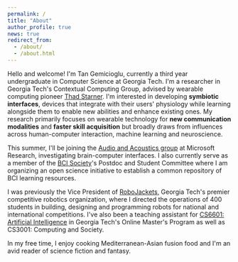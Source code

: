```yaml
---
permalink: /
title: "About"
author_profile: true
news: true
redirect_from: 
  - /about/
  - /about.html
---
```


Hello and welcome! I'm Tan Gemicioglu, currently a third year undergraduate in Computer Science at Georgia Tech. I'm a researcher in Georgia Tech's Contextual Computing Group, advised by wearable computing pioneer [Thad Starner](https://www.cc.gatech.edu/home/thad/index.htm). I'm interested in developing **symbiotic interfaces**, devices that integrate with their users' physiology while learning alongside them to enable new abilities and enhance existing ones. My research primarily focuses on wearable technology for **new communication modalities** and **faster skill acquisition** but broadly draws from influences across human-computer interaction, machine learning and neuroscience.

This summer, I'll be joining the [Audio and Acoustics group](https://www.microsoft.com/en-us/research/group/audio-and-acoustics-research-group/) at Microsoft Research, investigating brain-computer interfaces. I also currently serve as a member of the [BCI Society](https://bcisociety.org/)'s Postdoc and Student Committee where I am organizing an open science initiative to establish a common repository of BCI learning resources. 

I was previously the Vice President of [RoboJackets](https://robojackets.org/), Georgia Tech's premier competitive robotics organization, where I directed the operations of 400 students in building, designing and programming robots for national and international competitions. I've also been a teaching assistant for [CS6601: Artificial Intelligence](http://omscs.gatech.edu/cs-6601-artificial-intelligence) in Georgia Tech's Online Master's Program as well as CS3001: Computing and Society.

In my free time, I enjoy cooking Mediterranean-Asian fusion food and I'm an avid reader of science fiction and fantasy.